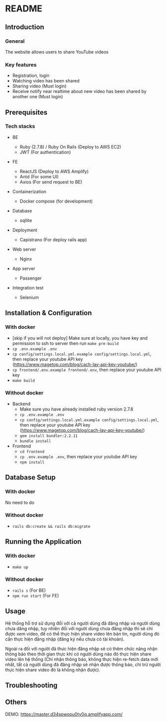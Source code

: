 # README

## Introduction
### General
  The website allows users to share YouTube videos
### Key features
  - Registration, login
  - Watching video has been shared
  - Sharing video (Must login)
  - Receive notify near realtime about new video has been shared by another one (Must login)

## Prerequisites
### Tech stacks
  - BE
    - Ruby (2.7.8) / Ruby On Rails (Deploy to AWS EC2)
    - JWT (For authentication)

  - FE
    - ReactJS (Deploy to AWS Amplify)
    - Antd (For some UI)
    - Axios (For send request to BE)

  - Containerization
    - Docker compose (for development)

  - Database
    - sqllite

  - Deployment
    - Capistrano (For deploy rails app)

  - Web server
    - Nginx

  - App server
    - Passenger

  - Integration test
    - Selenium

## Installation & Configuration
### With docker
  - [skip if you will not deploy] Make sure at locally, you have key and permission to ssh to server then run `make pre-build`
  - `cp .env.example .env`
  - `cp config/settings.local.yml.example config/settings.local.yml`, then replace your youtube API key (https://www.magetop.com/blog/cach-lay-api-key-youtube/)
  - `cp frontend/.env.example frontend/.env`, then replace your youtube API key
  - `make build`
### Without docker
  * Backend
    - Make sure you have already installed ruby version 2.7.8
    - `cp .env.example .env`
    - `cp config/settings.local.yml.example config/settings.local.yml`, then replace your youtube API key (https://www.magetop.com/blog/cach-lay-api-key-youtube/)
    - `gem install bundler:2.2.11`
    - `bundle install`
  * Frontend
    - `cd frontend`
    - `cp .env.example .env`, then replace your youtube API key
    - `npm install`

## Database Setup
### With docker
  No need to do
### Without docker
  - `rails db:create && rails db:migrate`

## Running the Application
### With docker
  - `make up`
### Without docker
  - `rails s` (For BE)
  - `npm run start` (For FE)

## Usage
  Hệ thống hỗ trợ sử dụng đối với cả người dùng đã đăng nhập và người dùng chưa dăng nhập, tuy nhiên đối với người dùng chưa đăng nhập thì sẽ chỉ được xem video, để có thể thực hiện share video lên bản tin, người dùng đó cần thực hiện đăng nhập (đăng ký nếu chưa có tài khoản).

  Ngoài ra đối với người đã thưc hiện đăng nhập sẽ có thêm chức năng nhận thông báo theo thời gian thực khi có người dùng nào đó thực hiện share video lên hệ thống (Chỉ nhận thông báo, không thực hiện re-fetch data mới nhất, tất cả người dùng đã đăng nhập sẽ nhận được thông báo, chỉ trừ người thực hiện share video đó là không nhận được).

## Troubleshooting

## Others
DEMO: https://master.d34spwopu0ty0q.amplifyapp.com/
